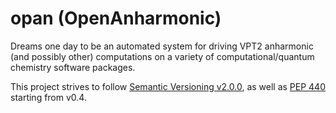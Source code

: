 # opan (OpenAnharmonic)


Dreams one day to be an automated system for driving VPT2 anharmonic
 (and possibly other) computations on a variety of computational/quantum chemistry software
 packages.
 
This project strives to follow [Semantic Versioning v2.0.0](http://semver.org/spec/v2.0.0.html),
  as well as [PEP 440](https://www.python.org/dev/peps/pep-0440) starting from v0.4.

